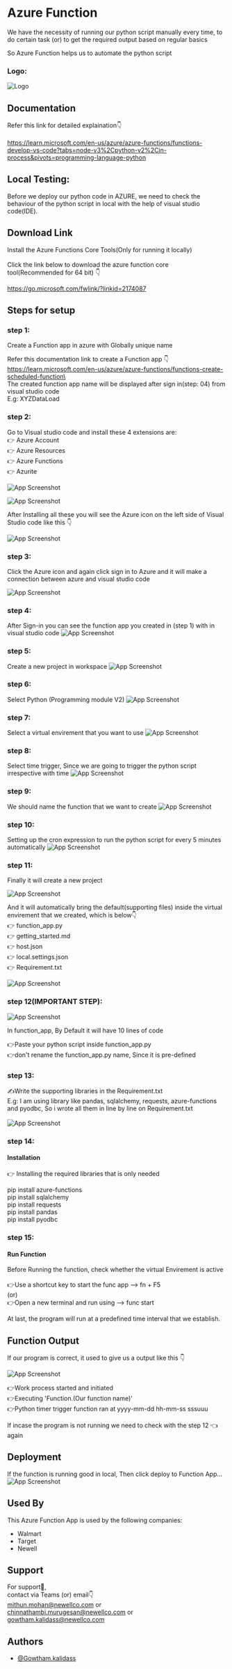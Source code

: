 
# Azure Function

We have the necessity of running our python script manually every time, to do certain task (or) to get the required output based on regular basics

So Azure Function helps us to automate the python script




### Logo:

![Logo](https://raw.githubusercontent.com/GowthamK66/Newell/main/readme.so/Azure.png)


## Documentation

Refer this link for detailed explaination👇 \
\
https://learn.microsoft.com/en-us/azure/azure-functions/functions-develop-vs-code?tabs=node-v3%2Cpython-v2%2Cin-process&pivots=programming-language-python


## Local Testing:
Before we deploy our python code in AZURE, we need to check the behaviour of the python script in local with the help of visual studio code(IDE).
## Download Link
Install the Azure Functions Core Tools(Only for running it locally) \
\
Click the link below to download the azure function core tool(Recommended for 64 bit) 👇 

https://go.microsoft.com/fwlink/?linkid=2174087

## Steps for setup
### step 1:
Create a Function app in azure with Globally unique name 

Refer this documentation link to create a Function app 👇 \
https://learn.microsoft.com/en-us/azure/azure-functions/functions-create-scheduled-function\
\
The created function app name will be displayed after sign in(step: 04) from visual studio code \
E.g: XYZDataLoad
### step 2:
Go to Visual studio code and install these 4 extensions are: \
👉 Azure Account \
👉 Azure Resources \
👉 Azure Functions \
👉 Azurite

![App Screenshot](https://raw.githubusercontent.com/GowthamK66/Newell/main/readme.so/Screenshot%202023-09-20%20193448.png)

![App Screenshot](https://raw.githubusercontent.com/GowthamK66/Newell/main/readme.so/Azurite.png)

After Installing all these you will see the Azure icon on the left side of Visual Studio code like this 👇
 
![App Screenshot](https://raw.githubusercontent.com/GowthamK66/Newell/main/readme.so/azuree.png)

### step 3:
Click the Azure icon and again click sign in to Azure and it will make a connection between azure and visual studio code

![App Screenshot](https://raw.githubusercontent.com/GowthamK66/Newell/main/readme.so/sign.png)

### step 4:
After Sign-in you can see the function app you created in (step 1) with in visual studio code
![App Screenshot](https://raw.githubusercontent.com/GowthamK66/Newell/main/readme.so/Azure_function_app.png)


### step 5:
Create a new project in workspace
![App Screenshot](https://raw.githubusercontent.com/GowthamK66/Newell/main/readme.so/step_1_Create_new_project.png)


### step 6:
Select Python (Programming module V2)
![App Screenshot](https://raw.githubusercontent.com/GowthamK66/Newell/main/readme.so/v2.png)

### step 7:
Select a virtual envirement that you want to use
![App Screenshot](https://raw.githubusercontent.com/GowthamK66/Newell/main/readme.so/select_environment.png)

### step 8:
Select time trigger, Since we are going to trigger the python script irrespective with time
![App Screenshot](https://raw.githubusercontent.com/GowthamK66/Newell/main/readme.so/step_4_time_trigger.png)

### step 9:
We should name the function that we want to create
![App Screenshot](https://raw.githubusercontent.com/GowthamK66/Newell/main/readme.so/step_5_name_for_time_trigger.png)

### step 10:
Setting up the cron expression to run the python script for every 5 minutes automatically
![App Screenshot](https://raw.githubusercontent.com/GowthamK66/Newell/main/readme.so/step_6_setting_cron_for_every_5_min.png)


### step 11:
Finally it will create a new project

![App Screenshot](https://raw.githubusercontent.com/GowthamK66/Newell/main/readme.so/step_7_settup_project.png)


And it will automatically bring the default(supporting files) inside the virtual envirement that we created, which is below👇 \
👉 function_app.py \
👉 getting_started.md \
👉 host.json \
👉 local.settings.json \
👉 Requirement.txt 

![App Screenshot](https://raw.githubusercontent.com/GowthamK66/Newell/main/readme.so/auto_genereted_file.png)

### step 12(IMPORTANT STEP):

![App Screenshot](https://raw.githubusercontent.com/GowthamK66/Newell/main/readme.so/func.png)

In function_app, By Default it will have 10 lines of code 

👉Paste your python script inside function_app.py \
👉don't rename the function_app.py name, Since it is pre-defined
    
### step 13:
✍️Write the supporting libraries in the Requirement.txt \
E.g: I am using library like pandas, sqlalchemy, requests, azure-functions and pyodbc, So i wrote all them in line by line on Requirement.txt \
\
![App Screenshot](https://raw.githubusercontent.com/GowthamK66/Newell/main/readme.so/requirement.png)

### step 14:
#### Installation
👉 Installing the required libraries that is only needed

pip install azure-functions \
pip install sqlalchemy \
pip install requests \
pip install pandas \
pip install pyodbc
    
### step 15:
#### Run Function
Before Running the function, check whether the virtual Envirement is active\
\
 👉Use a shortcut key to start the func app --> fn + F5 \
 (or) \
 👉Open a new terminal and run using --> func start

At last, the program will run at a predefined time interval that we establish.
## Function Output

If our program is correct, it used to give us a output like this 👇 

![App Screenshot](https://raw.githubusercontent.com/GowthamK66/Newell/main/readme.so/output.png) 

👉Work process started and initiated \
👉Executing 'Function.(Our function name)' \
👉Python timer trigger function ran at yyyy-mm-dd hh-mm-ss sssuuu

If incase the program is not running we need to check with the step 12 👈 again
## Deployment
If the function is running good in local, Then click deploy to Function App...
![App Screenshot](https://raw.githubusercontent.com/GowthamK66/Newell/main/readme.so/Final_deploy.png)



## Used By

This Azure Function App is used by the following companies:

- Walmart
- Target
- Newell


## Support

For support🤝, \
contact via Teams (or) email👇 \
mithun.mohan@newellco.com or \
chinnathambi.murugesan@newellco.com or \
gowtham.kalidass@newellco.com 

## Authors

- [@Gowtham.kalidass](https://github.com/GowthamK66)


